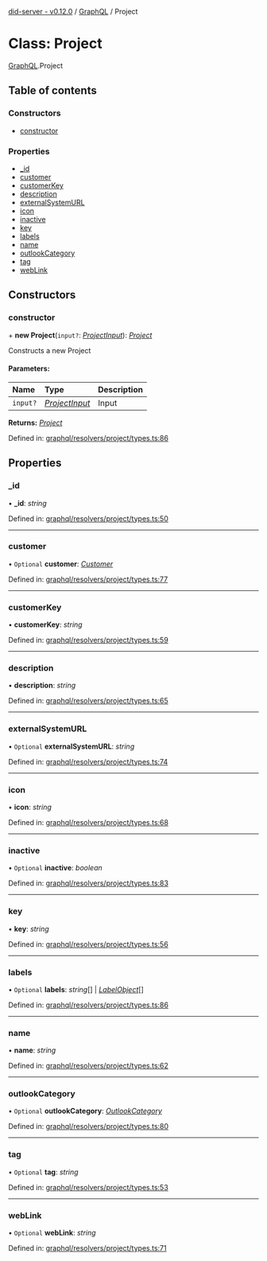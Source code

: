 [did-server - v0.12.0](../README.md) / [GraphQL](../modules/graphql.md) / Project

# Class: Project

[GraphQL](../modules/graphql.md).Project

## Table of contents

### Constructors

- [constructor](graphql.project.md#constructor)

### Properties

- [\_id](graphql.project.md#_id)
- [customer](graphql.project.md#customer)
- [customerKey](graphql.project.md#customerkey)
- [description](graphql.project.md#description)
- [externalSystemURL](graphql.project.md#externalsystemurl)
- [icon](graphql.project.md#icon)
- [inactive](graphql.project.md#inactive)
- [key](graphql.project.md#key)
- [labels](graphql.project.md#labels)
- [name](graphql.project.md#name)
- [outlookCategory](graphql.project.md#outlookcategory)
- [tag](graphql.project.md#tag)
- [webLink](graphql.project.md#weblink)

## Constructors

### constructor

\+ **new Project**(`input?`: [*ProjectInput*](graphql.projectinput.md)): [*Project*](graphql.project.md)

Constructs a new Project

#### Parameters:

Name | Type | Description |
:------ | :------ | :------ |
`input?` | [*ProjectInput*](graphql.projectinput.md) | Input    |

**Returns:** [*Project*](graphql.project.md)

Defined in: [graphql/resolvers/project/types.ts:86](https://github.com/Puzzlepart/did/blob/dev/server/graphql/resolvers/project/types.ts#L86)

## Properties

### \_id

• **\_id**: *string*

Defined in: [graphql/resolvers/project/types.ts:50](https://github.com/Puzzlepart/did/blob/dev/server/graphql/resolvers/project/types.ts#L50)

___

### customer

• `Optional` **customer**: [*Customer*](graphql.customer.md)

Defined in: [graphql/resolvers/project/types.ts:77](https://github.com/Puzzlepart/did/blob/dev/server/graphql/resolvers/project/types.ts#L77)

___

### customerKey

• **customerKey**: *string*

Defined in: [graphql/resolvers/project/types.ts:59](https://github.com/Puzzlepart/did/blob/dev/server/graphql/resolvers/project/types.ts#L59)

___

### description

• **description**: *string*

Defined in: [graphql/resolvers/project/types.ts:65](https://github.com/Puzzlepart/did/blob/dev/server/graphql/resolvers/project/types.ts#L65)

___

### externalSystemURL

• `Optional` **externalSystemURL**: *string*

Defined in: [graphql/resolvers/project/types.ts:74](https://github.com/Puzzlepart/did/blob/dev/server/graphql/resolvers/project/types.ts#L74)

___

### icon

• **icon**: *string*

Defined in: [graphql/resolvers/project/types.ts:68](https://github.com/Puzzlepart/did/blob/dev/server/graphql/resolvers/project/types.ts#L68)

___

### inactive

• `Optional` **inactive**: *boolean*

Defined in: [graphql/resolvers/project/types.ts:83](https://github.com/Puzzlepart/did/blob/dev/server/graphql/resolvers/project/types.ts#L83)

___

### key

• **key**: *string*

Defined in: [graphql/resolvers/project/types.ts:56](https://github.com/Puzzlepart/did/blob/dev/server/graphql/resolvers/project/types.ts#L56)

___

### labels

• `Optional` **labels**: *string*[] \| [*LabelObject*](graphql.labelobject.md)[]

Defined in: [graphql/resolvers/project/types.ts:86](https://github.com/Puzzlepart/did/blob/dev/server/graphql/resolvers/project/types.ts#L86)

___

### name

• **name**: *string*

Defined in: [graphql/resolvers/project/types.ts:62](https://github.com/Puzzlepart/did/blob/dev/server/graphql/resolvers/project/types.ts#L62)

___

### outlookCategory

• `Optional` **outlookCategory**: [*OutlookCategory*](graphql.outlookcategory.md)

Defined in: [graphql/resolvers/project/types.ts:80](https://github.com/Puzzlepart/did/blob/dev/server/graphql/resolvers/project/types.ts#L80)

___

### tag

• `Optional` **tag**: *string*

Defined in: [graphql/resolvers/project/types.ts:53](https://github.com/Puzzlepart/did/blob/dev/server/graphql/resolvers/project/types.ts#L53)

___

### webLink

• `Optional` **webLink**: *string*

Defined in: [graphql/resolvers/project/types.ts:71](https://github.com/Puzzlepart/did/blob/dev/server/graphql/resolvers/project/types.ts#L71)
